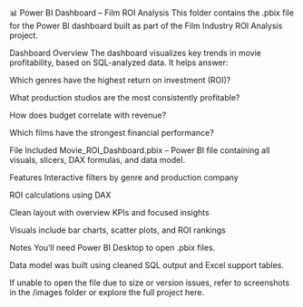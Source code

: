 📊 Power BI Dashboard – Film ROI Analysis
This folder contains the .pbix file for the Power BI dashboard built as part of the Film Industry ROI Analysis project.

Dashboard Overview
The dashboard visualizes key trends in movie profitability, based on SQL-analyzed data. It helps answer:

Which genres have the highest return on investment (ROI)?

What production studios are the most consistently profitable?

How does budget correlate with revenue?

Which films have the strongest financial performance?

File Included
Movie_ROI_Dashboard.pbix – Power BI file containing all visuals, slicers, DAX formulas, and data model.

Features
Interactive filters by genre and production company

ROI calculations using DAX

Clean layout with overview KPIs and focused insights

Visuals include bar charts, scatter plots, and ROI rankings

Notes
You’ll need Power BI Desktop to open .pbix files.

Data model was built using cleaned SQL output and Excel support tables.

If unable to open the file due to size or version issues, refer to screenshots in the /images folder or explore the full project here.

